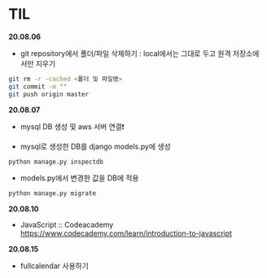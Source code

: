# TIL



**20.08.06**

- git repository에서 폴더/파일 삭제하기 : local에서는 그대로 두고 원격 저장소에서만 지우기
```bash
git rm -r -cached <폴더 및 파일명>
git commit -m ""
git push origin master
```


**20.08.07**

- mysql DB 생성 및 aws 서버 연결❗

- mysql로 생성한 DB를 django models.py에 생성
```python
python manage.py inspectdb
```

- models.py에서 변경한 값을 DB에 적용
```python
python manage.py migrate
```

**20.08.10**

- JavaScript :: Codeacademy
https://www.codecademy.com/learn/introduction-to-javascript

**20.08.15**
- fullcalendar 사용하기

